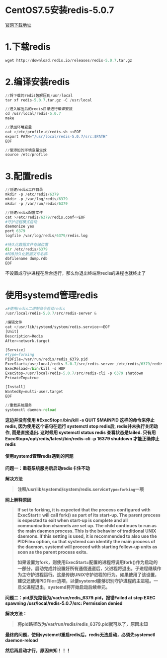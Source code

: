# CentOS7.5安装redis-5.0.7



[官网下载地址](https://redis.io/download)



# 1.下载redis

```python
wget http://download.redis.io/releases/redis-5.0.7.tar.gz
```



# 2.编译安装redis

```python
//将下载的redis包解压到/usr/local
tar xf redis-5.0.7.tar.gz -C /usr/local

//进入解压后的redis目录进行编译安装
cd /usr/local/redis-5.0.7 
make

//添加环境变量
cat >/etc/profile.d/redis.sh <<EOF
export PATH="/usr/local/redis-5.0.7/src:$PATH"
EOF

//使添加的环境变量生效
source /etc/profile
```



# 3.配置redis

```python
//创建redis工作目录
mkdir -p /etc/redis/6379
mkdir -p /var/log/redis/6379
mkdir -p /var/run/redis/6379

//创建redis配置文件
cat >/etc/redis/6379/redis.conf<<EOF
#守护进程模式启动
daemonize yes
port 6379
logfile /var/log/redis/6379/redis.log

#持久化数据文件存储位置
dir /etc/redis/6379
#RDB持久化数据文件名称
dbfilename dump.rdb
EOF
```

不设置成守护进程在后台运行，那么你退出终端后redis的进程也就终止了



# 使用systemd管理redis

```python
⚠️#使用redis二进制命令启动redis
/usr/local/redis-5.0.7/src/redis-server &

/编辑文件
cat >/usr/lib/systemd/system/redis.service<<EOF
[Unit]
Description=Redis
After=network.target
 
[Service]
#Type=forking
PIDFile=/var/run/redis/redis_6379.pid
ExecStart=/usr/local/redis-5.0.7/src/redis-server /etc/redis/6379/redis.conf 
ExecReload=/bin/kill -s HUP 
ExecStop=/usr/local/redis-5.0.7/src/redis-cli -p 6379 shutdown
PrivateTmp=true
 
[Install]
WantedBy=multi-user.target
EOF

//重载系统服务
systemctl daemon-reload
```



**这边并没有使用 #ExecStop=/bin/kill -s QUIT $MAINPID 这样的命令来停止redis, 因为使用这个语句在运行 systemctl stop redis后, redis并未执行关闭动作, 而是直接退出. 这时候用 systemctl status redis 查看状态是failed. 只有用ExecStop=/opt/redis/latest/bin/redis-cli -p 16379 shutdown 才能正确停止redis**



<h4>使用systemd管理redis遇到的问题</h4>

**问题一：重载系统服务后启动redis卡住不动**

**解决方法**

> **注释/usr/lib/systemd/system/redis.service``Type=forking``一项**



**网上解释原因**

> **If set to forking, it is expected that the process configured with ExecStart= will call fork() as part of its start-up. The parent process is expected to exit when start-up is complete and all communication channels are set up. The child continues to run as the main daemon process. This is the behavior of traditional UNIX daemons. If this setting is used, it is recommended to also use the PIDFile= option, so that systemd can identify the main process of the daemon. systemd will proceed with starting follow-up units as soon as the parent process exits.**
>
> **如果设置为fork，则使用ExecStart=配置的进程将调用fork()作为启动的一部分。启动完成并设置好所有通信通道后，父进程将退出。子进程继续作为主守护进程运行。这是传统UNIX守护进程的行为。如果使用了该设置，建议还使用PIDFile=选项，以便systemd能够识别守护进程的主进程。一旦父进程退出，systemd将开始启动后续单元。**





**问题二：pid原先路径为/var/run/redis_6379.pid，报错Failed at step EXEC spawning /usr/local/redis-5.0.7/src: Permission denied**



**解决方法：**

> **将pid路径改为/var/run/redis/redis_6379.pid就可以了，原因未知**



**最终的问题，使用systemctl重启redis后，redis无法启动，必须先systemctl daemon-reload**

**然后再启动才行，原因未知！！！**



